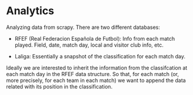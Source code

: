# Analytics

Analyzing data from scrapy. There are two different databases:

* RFEF (Real Federacion Española de Futbol): Info from each match played. Field, date, match day, local and visitor club info, etc.

* Laliga: Essentially a snapshot of the classification for each match day.

Ideally we are interested to inherit the information from the classifcation at each match day in the RFEF data structure. So that, for each match (or, more precisely, for each team in each match) we want to append the data related with its position in the classification.